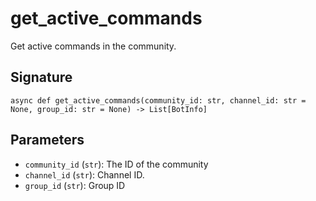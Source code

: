 # get_active_commands

Get active commands in the community.

## Signature

`async def get_active_commands(community_id: str, channel_id: str = None, group_id: str = None) -> List[BotInfo]`

## Parameters

- `community_id` (`str`): The ID of the community
- `channel_id` (`str`): Channel ID.
- `group_id` (`str`): Group ID
